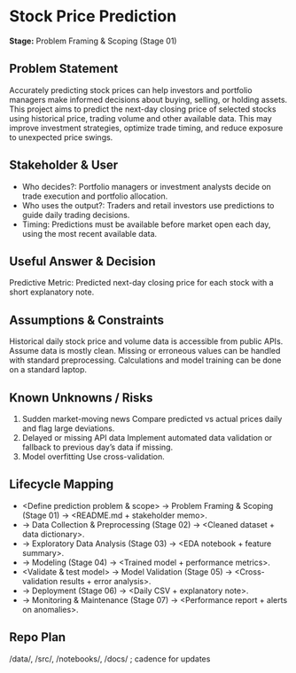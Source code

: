# Stock Price Prediction
**Stage:** Problem Framing & Scoping (Stage 01)
## Problem Statement
Accurately predicting stock prices can help investors and portfolio managers make informed decisions about buying, selling, or holding assets. This project aims to predict the next-day closing price of selected stocks using historical price, trading volume and other available data. This may improve investment strategies, optimize trade timing, and reduce exposure to unexpected price swings.
## Stakeholder & User
- Who decides?: Portfolio managers or investment analysts decide on trade execution and portfolio allocation.
- Who uses the output?: Traders and retail investors use predictions to guide daily trading decisions.
- Timing: Predictions must be available before market open each day, using the most recent available data.
## Useful Answer & Decision
Predictive
Metric: Predicted next-day closing price for each stock with a short explanatory note.
## Assumptions & Constraints
Historical daily stock price and volume data is accessible from public APIs.
Assume data is mostly clean. Missing or erroneous values can be handled with standard preprocessing.
Calculations and model training can be done on a standard laptop.
## Known Unknowns / Risks
1. Sudden market-moving news
    Compare predicted vs actual prices daily and flag large deviations.
2. Delayed or missing API data
    Implement automated data validation or fallback to previous day’s data if missing.
3. Model overfitting
    Use cross-validation.
## Lifecycle Mapping
- <Define prediction problem & scope> → Problem Framing & Scoping (Stage 01) → <README.md + stakeholder memo>.
- <Collect and preprocess historical stock data> → Data Collection & Preprocessing (Stage 02) → <Cleaned dataset + data dictionary>.
- <Explore data and features> → Exploratory Data Analysis (Stage 03) → <EDA notebook + feature summary>.
- <Develop predictive model> → Modeling (Stage 04) → <Trained model + performance metrics>.
- <Validate & test model> → Model Validation (Stage 05) → <Cross-validation results + error analysis>.
- <Deploy predictions for daily use> → Deployment (Stage 06) → <Daily CSV + explanatory note>.
- <Monitor model performance over time> → Monitoring & Maintenance (Stage 07) → <Performance report + alerts on anomalies>.
## Repo Plan
/data/, /src/, /notebooks/, /docs/ ; cadence for updates